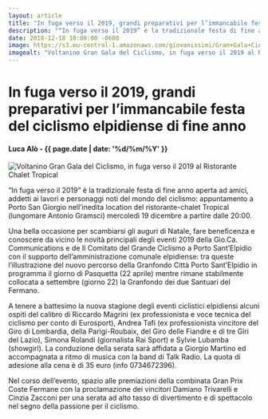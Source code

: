 ```yaml
---
layout: article
title: "In fuga verso il 2019, grandi preparativi per l’immancabile festa del ciclismo elpidiense di fine anno"
description: "“In fuga verso il 2019” è la tradizionale festa di fine anno aperta ad amici, addetti ai lavori e personaggi noti del mondo del ciclismo: appuntamento a Porto San Giorgio nell’inedita location del ristorante-chalet Tropical (lungomare Antonio Gramsci) mercoledì 19 dicembre a partire dalle 20:00."
date: 2018-12-18 10:00:00 -0600
image: https://s3.eu-central-1.amazonaws.com/giovanissimi/Gran+Gala+Ciclismo-In+Fuga+verso+il+2019+-+19122018+volantino.jpeg
imagealt: "Voltanino Gran Gala del Ciclismo, in fuga verso il 2019 al Ristorante Chalet Tropical"
---
```


# In fuga verso il 2019, grandi preparativi per l’immancabile festa del ciclismo elpidiense di fine anno

#### Luca Alò - {{ page.date | date: '%d/%m/%Y' }}

![Voltanino Gran Gala del Ciclismo, in fuga verso il 2019 al Ristorante Chalet Tropical](https://s3.eu-central-1.amazonaws.com/giovanissimi/Gran+Gala+Ciclismo-In+Fuga+verso+il+2019+-+19122018+volantino.jpeg)

“In fuga verso il 2019” è la tradizionale festa di fine anno aperta ad amici, addetti ai lavori e personaggi noti del mondo del ciclismo: appuntamento a Porto San Giorgio nell’inedita location del ristorante-chalet Tropical (lungomare Antonio Gramsci) mercoledì 19 dicembre a partire dalle 20:00.

Una bella occasione per scambiarsi gli auguri di Natale, fare beneficenza e conoscere da vicino le novità principali degli eventi 2019 della Gio.Ca. Communications e de Il Comitato del Grande Ciclismo a Porto Sant’Elpidio con il supporto dell’amministrazione comunale elpidiense: tra queste l’illustrazione del nuovo percorso della Granfondo Città Porto Sant’Elpidio in programma il giorno di Pasquetta (22 aprile) mentre rimane stabilmente collocata a settembre (giorno 22) la Granfondo dei due Santuari del Fermano.

A tenere a battesimo la nuova stagione degli eventi ciclistici elpidiensi alcuni ospiti del calibro di Riccardo Magrini (ex professionista e voce tecnica del ciclismo per conto di Eurosport), Andrea Tafi (ex professionista vincitore del Giro di Lombardia, della Parigi-Roubaix, del Giro delle Fiandre e di tre Giri del Lazio), Simona Rolandi (giornalista Rai Sport) e Sylvie Lubamba (showgirl). La conduzione della serata sarà affidata a Giorgio Martino ed accompagnata a ritmo di musica con la band di Talk Radio. La quota di adesione alla cena è di 35 euro (info 0734672396).

Nel corso dell’evento, spazio alle premiazioni della combinata Gran Prix Coste Fermane con la proclamazione dei vincitori Damiano Trivarelli e Cinzia Zacconi per una serata ad alto tasso di divertimento e di spettacolo nel segno della passione per il ciclismo.